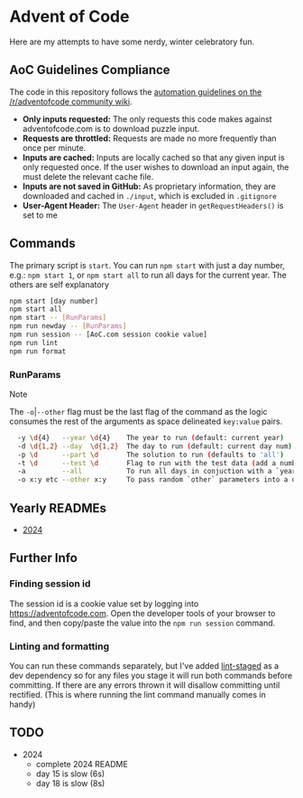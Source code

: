 # Advent of Code

Here are my attempts to have some nerdy, winter celebratory fun.

## AoC Guidelines Compliance

The code in this repository follows the [automation guidelines on the /r/adventofcode community wiki](https://www.reddit.com/r/adventofcode/wiki/faqs/automation/).

- **Only inputs requested:** The only requests this code makes against adventofcode.com is to download puzzle input.
- **Requests are throttled:** Requests are made no more frequently than once per minute.
- **Inputs are cached:** Inputs are locally cached so that any given input is only requested once. If the user wishes to download an input again, the must delete the relevant cache file.
- **Inputs are not saved in GitHub:** As proprietary information, they are downloaded and cached in `./input`, which is excluded in `.gitignore`
- **User-Agent Header:** The `User-Agent` header in `getRequestHeaders()` is set to me

## Commands

The primary script is `start`. You can run `npm start` with just a day number, e.g.: `npm start 1`, or `npm start all` to run all days for the current year. The others are self explanatory

```bash
npm start [day number]
npm start all
npm start -- [RunParams]
npm run newday -- [RunParams]
npm run session -- [AoC.com session cookie value]
npm run lint
npm run format
```

### RunParams

> [!NOTE]
> The `-o`|`--other` flag must be the last flag of the command as the logic consumes the rest of the arguments as space delineated `key:value` pairs.

```bash
  -y \d{4}   --year \d{4}    The year to run (default: current year)
  -d \d{1,2} --day  \d{1,2}  The day to run (default: current day num)
  -p \d      --part \d       The solution to run (defaults to 'all')
  -t \d      --test \d       Flag to run with the test data (add a number if the day has more than one)
  -a         --all           To run all days in conjuction with a `year` parameter
  -o x:y etc --other x:y     To pass random `other` parameters into a day
```

## Yearly READMEs

- [2024](src/2024/README.md)

## Further Info

### Finding session id

The session id is a cookie value set by logging into <https://adventofcode.com>. Open the developer tools of your browser to find, and then copy/paste the value into the `npm run session` command.

### Linting and formatting

You can run these commands separately, but I've added [lint-staged](https://www.npmjs.com/package/lint-staged) as a dev dependency so for any files you stage it will run both commands before committing. If there are any errors thrown it will disallow committing until rectified. (This is where running the lint command manually comes in handy)

## TODO

- 2024
  - complete 2024 README
  - day 15 is slow (6s)
  - day 18 is slow (8s)
